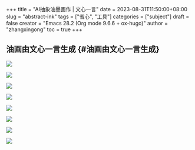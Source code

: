 +++
title = "AI抽象油墨画作 | 文心一言"
date = 2023-08-31T11:50:00+08:00
slug = "abstract-ink"
tags = ["省心", "工具"]
categories = ["subject"]
draft = false
creator = "Emacs 28.2 (Org mode 9.6.6 + ox-hugo)"
author = "zhangxingong"
toc = true
+++

## 油画由文心一言生成 {#油画由文心一言生成}

![](/img/11-41-49_4_screenshot.png)

![](/img/11-43-17_4_screenshot.png)

![](/img/11-43-59_4_screenshot.png)

![](/img/11-45-03_4_screenshot.png)

![](/img/11-45-46_4_screenshot.png)

![](/img/11-47-18_4_screenshot.png)

![](/img/11-48-30_4_screenshot.png)

![](/img/11-49-33_4_screenshot.png)

